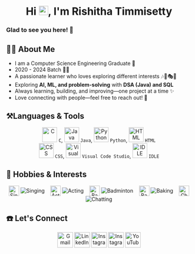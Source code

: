 <h1 align="center"> Hi <img src="https://media.giphy.com/media/hvRJCLFzcasrR4ia7z/giphy.gif" width="25px">, I'm Rishitha Timmisetty</h1>

<!-- <p align="center">
  <img src="https://visitor-badge.glitch.me/badge?page_id=Rishitha-timmisetty.Rishitha-timmisetty"/>
</p> -->

### Glad to see you here! 👋

## **🙋‍♀️ About Me**
<ul>
  <li>I am a Computer Science Engineering Graduate 🏫</li>
  <li>2020 - 2024 Batch 👩‍🎓</li>
  <li>A passionate learner who loves exploring different interests 🎶🏸🎭🍰</li>
  <li>Exploring <b>AI, ML, and problem-solving</b> with <b>DSA (Java) and SQL</b></li>
  <li>Always learning, building, and improving—one project at a time ✨</li>
  <li>Love connecting with people—feel free to reach out! 💬</li>
</ul>


## **⚒️Languages & Tools**

<p align="center">
    <img src="https://img.icons8.com/color/48/000000/c-programming.png" alt="C" width="40" height="40">
    <code>C</code>,
    <img src="https://img.icons8.com/color/48/000000/java-coffee-cup-logo.png" alt="Java" width="40" height="40">
    <code>Java</code>,
    <img src="https://img.icons8.com/color/48/000000/python.png" alt="Python" width="40" height="40">
    <code>Python</code>,
    <img src="https://img.icons8.com/color/48/000000/html-5.png" alt="HTML" width="40" height="40">
    <code>HTML</code><br>
    <img src="https://img.icons8.com/color/48/000000/css.png" alt="CSS" width="40" height="40">
    <code>CSS</code>,
    <img src="https://img.icons8.com/color/48/000000/visual-studio-code-2019.png" alt="Visual Code Studio" width="40" height="40">
    <code>Visual Code Studio</code>,
    <img src="https://img.icons8.com/color/48/000000/python.png" alt="IDLE" width="40" height="40">
    <code>IDLE</code>
</p>

## 🎨 Hobbies & Interests

<p align="center">
  <a href="https://en.wikipedia.org/wiki/Singing" target="_blank" style="text-decoration:none; color:inherit;">
    <img src="https://img.icons8.com/doodle/48/000000/microphone.png" alt="Singing" width="28" style="vertical-align:middle;"/>
    <img src="https://img.shields.io/badge/-Singing-0D1117?style=flat-square" alt="Singing" style="vertical-align:middle;"/>
  </a>&nbsp;&nbsp;
  <a href="https://en.wikipedia.org/wiki/Performing_arts" target="_blank" style="text-decoration:none; color:inherit;">
    <img src="https://img.icons8.com/doodle/48/000000/theater-mask.png" alt="Acting" width="28" style="vertical-align:middle;"/>
    <img src="https://img.shields.io/badge/-Acting-0D1117?style=flat-square" alt="Acting" style="vertical-align:middle;"/>
  </a>&nbsp;&nbsp;
  <a href="https://en.wikipedia.org/wiki/Badminton" target="_blank" style="text-decoration:none; color:inherit;">
    <img src="https://img.icons8.com/doodle/48/000000/badminton.png" alt="Badminton" width="28" style="vertical-align:middle;"/>
    <img src="https://img.shields.io/badge/-Badminton-0D1117?style=flat-square" alt="Badminton" style="vertical-align:middle;"/>
  </a>&nbsp;&nbsp;
  <a href="https://en.wikipedia.org/wiki/Baking" target="_blank" style="text-decoration:none; color:inherit;">
    <img src="https://img.icons8.com/doodle/48/000000/cupcake.png" alt="Baking" width="28" style="vertical-align:middle;"/>
    <img src="https://img.shields.io/badge/-Baking-0D1117?style=flat-square" alt="Baking" style="vertical-align:middle;"/>
  </a>&nbsp;&nbsp;
  <a href="https://www.linkedin.com/in/rishitha-timmisetty-404a3719b/" target="_blank" style="text-decoration:none; color:inherit;">
    <img src="https://img.icons8.com/doodle/48/000000/chat.png" alt="Chatting" width="28" style="vertical-align:middle;"/>
    <img src="https://img.shields.io/badge/-Chatting-0D1117?style=flat-square" alt="Chatting" style="vertical-align:middle;"/>
  </a>
</p>





## ☎️ Let's Connect

<p align="center">
    <a href="mailto:rishithatimmisetty@gmail.com"><img src="https://img.icons8.com/doodle/50/000000/gmail.png" alt="Gmail" width="42" height="42"/></a>
    <a href="https://www.linkedin.com/in/rishitha-timmisetty-404a3719b/" target="blank"><img src="https://img.icons8.com/doodle/50/000000/linkedin.png" alt="LinkedIn" width="42" height="42"/></a>
  <a href="https://www.instagram.com/letuscode_2gether/"><img src="https://img.icons8.com/doodle/48/000000/instagram-new.png" alt="Instagram" width="42" height="42"/></a>
    <a href="https://www.instagram.com/rishitha_timmisetty/"><img src="https://img.icons8.com/doodle/48/000000/instagram-new.png" alt="Instagram" width="42" height="42"/></a>
    <a href="https://www.youtube.com/channel/UCrYeZma766xC66MUEp_ZhQw"><img src="https://img.icons8.com/doodle/48/000000/youtube-play--v2.png" alt="YouTube" width="42" height="42"/></a>
</p>
